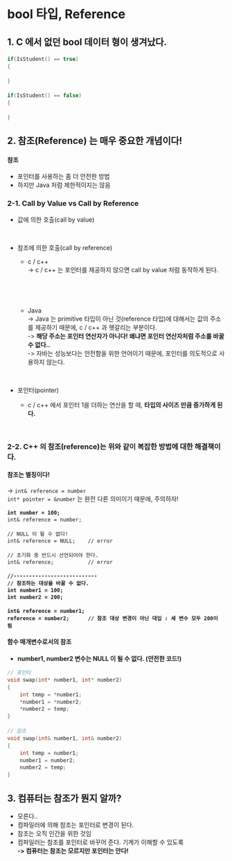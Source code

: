 # bool 타입, Reference

## 1. C 에서 없던 bool 데이터 형이 생겨났다.

```cpp
if(IsStudent() == true)
{

}

if(IsStudent() == false)
{

}
```

## 2. 참조(Reference) 는 매우 중요한 개념이다!

#### 참조

* 포인터를 사용하는 좀 더 안전한 방법
* 하지만 Java 처럼 제한적이지는 않음

### 2-1. Call by Value vs Call by Reference

* 값에 의한 호출(call by value)

<figure><img src="../../../.gitbook/assets/스크린샷 2023-10-24 22.13.01.png" alt="" width="375"><figcaption></figcaption></figure>

*   참조에 의한 호출(call by reference)

    * c / c++\
      \-> c / c++ 는 포인터를 제공하지 않으면 call by value 처럼 동작하게 된다.

    <figure><img src="../../../.gitbook/assets/스크린샷 2023-10-24 22.16.23.png" alt="" width="375"><figcaption></figcaption></figure>

    <figure><img src="../../../.gitbook/assets/스크린샷 2023-10-24 22.19.46.png" alt="" width="375"><figcaption></figcaption></figure>

    *   Java\
        \-> Java 는 primitive 타입이 아닌 것(reference 타입)에 대해서는 값의 주소를 제공하기 때문에, c / c++ 과 헷갈리는 부분이다.\
        \-> **해당 주소는 포인터 연산자가 아니다! 왜냐면 포인터 연산자처럼 주소를 바꿀 수 없다..**\
        \-> 자바는 성능보다는 안전함을 위한 언어이기 때문에, 포인터를 의도적으로 사용하지 않는다.

        <figure><img src="../../../.gitbook/assets/스크린샷 2023-10-24 22.30.59.png" alt="" width="375"><figcaption></figcaption></figure>
* 포인터(pointer)
  *   c / c++ 에서 포인터 1을 더하는 연산을 할 때, **타입의 사이즈 만큼 증가하게 된다.**&#x20;

      <figure><img src="../../../.gitbook/assets/스크린샷 2023-10-24 22.34.33.png" alt="" width="375"><figcaption></figcaption></figure>

### 2-2. C++ 의 참조(reference)는 위와 같이 복잡한 방법에 대한 해결책이다.

#### 참조는 별칭이다!

\-> `int& reference = number`\
`int* pointer = &number` 는 완전 다른 의미이기 때문에, 주의하자!

<pre class="language-cpp"><code class="lang-cpp"><strong>int number = 100;
</strong>int&#x26; reference = number;

// NULL 이 될 수 없다!
int&#x26; reference = NULL;    // error

// 초기화 중 반드시 선언되어야 한다. 
int&#x26; reference;           // error

<strong>//---------------------------
</strong><strong>// 참조하는 대상을 바꿀 수 없다. 
</strong><strong>int number1 = 100;
</strong><strong>int number2 = 200;
</strong>
<strong>int&#x26; reference = number1;
</strong><strong>reference = number2;      // 참조 대상 변경이 아닌 대입 : 세 변수 모두 200이 됨
</strong></code></pre>

#### 함수 매개변수로서의 참조

* **number1, number2 변수는 NULL 이 될 수 없다. (안전한 코드!)**

```cpp
// 포인터
void swap(int* number1, int* number2)
{
    int temp = *number1;
    *number1 = *number2;
    *number2 = temp;
}

// 참조
void swap(int& number1, int& number2)
{
    int temp = number1;
    number1 = number2;
    number2 = temp;
}
```

## 3. 컴퓨터는 참조가 뭔지 알까?

* 모른다..
* 컴파일러에 의해 참조는 포인터로 변경이 된다.
* 참조는 오직 인간을 위한 것임
* 컴파일러는 참조를 포인터로 바꾸어 준다. 기계가 이해할 수 있도록\
  **-> 컴퓨터는 참조는 모르지만 포인터는 안다!**
